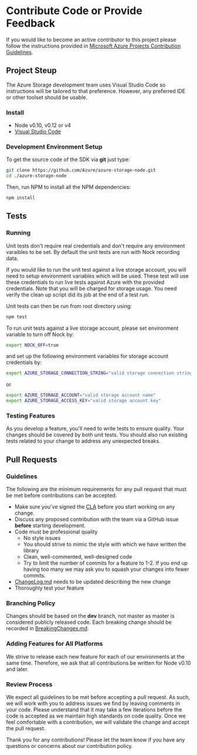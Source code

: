 # Contribute Code or Provide Feedback

If you would like to become an active contributor to this project please follow the instructions provided in [Microsoft Azure Projects Contribution Guidelines](https://azure.github.io/guidelines/).

## Project Steup
The Azure Storage development team uses Visual Studio Code so instructions will be tailored to that preference. However, any preferred IDE or other toolset should be usable.

### Install
* Node v0.10, v0.12 or v4
* [Visual Studio Code](https://code.visualstudio.com/)

### Development Environment Setup
To get the source code of the SDK via **git** just type:

```bash
git clone https://github.com/Azure/azure-storage-node.git
cd ./azure-storage-node
```

Then, run NPM to install all the NPM dependencies:

```bash
npm install
```

## Tests

### Running
Unit tests don't require real credentials and don't require any environment varaibles to be set. By default the unit tests are run with Nock recording data.

If you would like to run the unit test against a live storage account, you will need to setup environment variables which will be used. These test will use these credentials to run live tests against Azure with the provided credentials. Note that you will be charged for storage usage. You need verify the clean up script did its job at the end of a test run.

Unit tests can then be run from root directory using:

```bash
npm test
```

To run unit tests against a live storage account, please set environment variable to turn off Nock by:

```bash
export NOCK_OFF=true
```

and set up the following environment variables for storage account credentials by:

```bash
export AZURE_STORAGE_CONNECTION_STRING="valid storage connection string"
```
or 
```bash
export AZURE_STORAGE_ACCOUNT="valid storage account name"
export AZURE_STORAGE_ACCESS_KEY="valid storage account key"
```

### Testing Features
As you develop a feature, you'll need to write tests to ensure quality. Your changes should be covered by both unit tests. You should also run existing tests related to your change to address any unexpected breaks.

## Pull Requests

### Guidelines
The following are the minimum requirements for any pull request that must be met before contributions can be accepted.
* Make sure you've signed the [CLA](https://cla.azure.com/) before you start working on any change.
* Discuss any proposed contribution with the team via a GitHub issue **before** starting development.
* Code must be professional quality
  * No style issues
  * You should strive to mimic the style with which we have written the library
  * Clean, well-commented, well-designed code
  * Try to limit the number of commits for a feature to 1-2. If you end up having too many we may ask you to squash your changes into fewer commits.
* [ChangeLog.md](ChangeLog.md) needs to be updated describing the new change
* Thoroughly test your feature

### Branching Policy
Changes should be based on the **dev** branch, not master as master is considered publicly released code. Each breaking change should be recorded in [BreakingChanges.md](BreakingChanges.md).

### Adding Features for All Platforms
We strive to release each new feature for each of our environments at the same time. Therefore, we ask that all contributions be written for Node v0.10 and later.

### Review Process
We expect all guidelines to be met before accepting a pull request. As such, we will work with you to address issues we find by leaving comments in your code. Please understand that it may take a few iterations before the code is accepted as we maintain high standards on code quality. Once we feel comfortable with a contribution, we will validate the change and accept the pull request.

Thank you for any contributions! Please let the team know if you have any questions or concerns about our contribution policy.